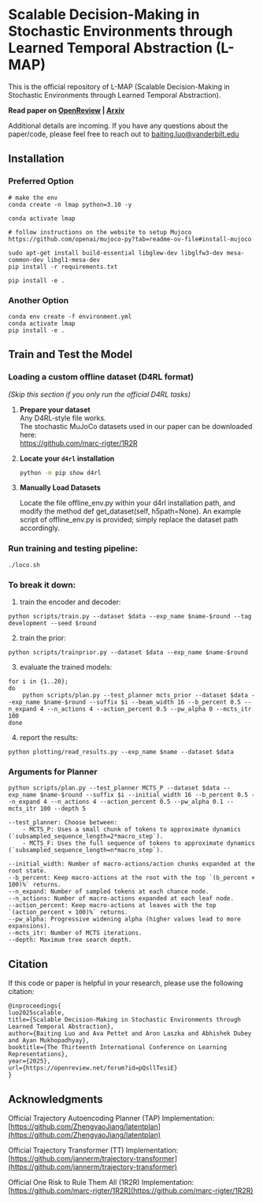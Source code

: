 # Scalable Decision-Making in Stochastic Environments through Learned Temporal Abstraction (L-MAP)

This is the official repository of L-MAP (Scalable Decision-Making in Stochastic Environments through Learned Temporal Abstraction).

**Read paper on [OpenReview](https://openreview.net/forum?id=pQsllTesiE) |
[Arxiv](https://arxiv.org/abs/2502.21186)**

Additional details are incoming.
If you have any questions about the paper/code, please feel free to reach out to baiting.luo@vanderbilt.edu

## Installation

### Preferred Option
```
# make the env
conda create -n lmap python=3.10 -y

conda activate lmap

# follow instructions on the website to setup Mujoco
https://github.com/openai/mujoco-py?tab=readme-ov-file#install-mujoco

sudo apt-get install build-essential libglew-dev libglfw3-dev mesa-common-dev libgl1-mesa-dev
pip install -r requirements.txt

pip install -e .
```

### Another Option
```
conda env create -f environment.yml
conda activate lmap
pip install -e .
```

## Train and Test the Model


### Loading a custom offline dataset (D4RL format)
*(Skip this section if you only run the official D4RL tasks)*
1. **Prepare your dataset**  
   Any D4RL‑style file works.  
   The stochastic MuJoCo datasets used in our paper can be downloaded here:  
   <https://github.com/marc-rigter/1R2R>

2. **Locate your `d4rl` installation**

   ```bash
   python -m pip show d4rl
   
3. **Manually Load Datasets**

   Locate the file offline_env.py within your d4rl installation path, and modify the method def get_dataset(self, h5path=None). An example script of offline_env.py is provided; simply replace the dataset path accordingly.


### Run training and testing pipeline:
```
./loco.sh
```

### To break it down:
1. train the encoder and decoder:
```
python scripts/train.py --dataset $data --exp_name $name-$round --tag development --seed $round
```
2. train the prior:
```
python scripts/trainprior.py --dataset $data --exp_name $name-$round
```
3. evaluate the trained models:
```
for i in {1..20};
do
    python scripts/plan.py --test_planner mcts_prior --dataset $data --exp_name $name-$round --suffix $i --beam_width 16 --b_percent 0.5 --n_expand 4 --n_actions 4 --action_percent 0.5 --pw_alpha 0 --mcts_itr 100
done 
```
4. report the results:
```
python plotting/read_results.py --exp_name $name --dataset $data
```

### Arguments for Planner
```
python scripts/plan.py --test_planner MCTS_P --dataset $data --exp_name $name-$round --suffix $i --initial_width 16 --b_percent 0.5 --n_expand 4 --n_actions 4 --action_percent 0.5 --pw_alpha 0.1 --mcts_itr 100 --depth 5

--test_planner: Choose between:
    - MCTS_P: Uses a small chunk of tokens to approximate dynamics (`subsampled_sequence_length=2*macro_step`).
    - MCTS_F: Uses the full sequence of tokens to approximate dynamics (`subsampled_sequence_length=n*macro_step`).

--initial_width: Number of macro-actions/action chunks expanded at the root state.
--b_percent: Keep macro-actions at the root with the top `(b_percent × 100)%` returns.
--n_expand: Number of sampled tokens at each chance node.
--n_actions: Number of macro-actions expanded at each leaf node.
--action_percent: Keep macro-actions at leaves with the top `(action_percent × 100)%` returns.
--pw_alpha: Progressive widening alpha (higher values lead to more expansions).
--mcts_itr: Number of MCTS iterations.
--depth: Maximum tree search depth.
```
## Citation

If this code or paper is helpful in your research, please use the following citation:

```
@inproceedings{
luo2025scalable,
title={Scalable Decision-Making in Stochastic Environments through Learned Temporal Abstraction},
author={Baiting Luo and Ava Pettet and Aron Laszka and Abhishek Dubey and Ayan Mukhopadhyay},
booktitle={The Thirteenth International Conference on Learning Representations},
year={2025},
url={https://openreview.net/forum?id=pQsllTesiE}
}
```

## Acknowledgments

Official Trajectory Autoencoding Planner (TAP) Implementation: [https://github.com/ZhengyaoJiang/latentplan](https://github.com/ZhengyaoJiang/latentplan)

Official Trajectory Transformer (TT) Implementation: [https://github.com/jannerm/trajectory-transformer](https://github.com/jannerm/trajectory-transformer)

Official One Risk to Rule Them All (1R2R) Implementation: [https://github.com/marc-rigter/1R2R](https://github.com/marc-rigter/1R2R)